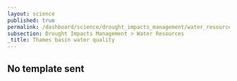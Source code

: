 ```yaml
---
layout: science
published: true
permalink: /dashboard/science/drought_impacts_management/water_resources/thames_quality/
subsection: Drought Impacts Management > Water Resources
_title: Thames basin water quality
---
```

## No template sent
